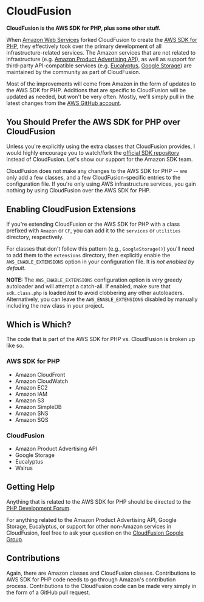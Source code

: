# CloudFusion

**CloudFusion is the AWS SDK for PHP, plus some other stuff.**

When [Amazon Web Services](http://aws,amazon.com) forked CloudFusion to create the [AWS SDK for PHP](http://aws,amazon.com/sdkforphp), they effectively took over the primary development of all infrastructure-related services. The Amazon services that are not related to infrastructure (e.g. [Amazon Product Advertising API](http://aws,amazon.com/associates)), as well as support for third-party API-compatible services (e.g. [Eucalyptus](http://open.eucalyptus.com), [Google Storage](https://code.google.com/apis/storage/)) are maintained by the community as part of CloudFusion.

Most of the improvements will come from Amazon in the form of updates to the AWS SDK for PHP. Additions that are specific to CloudFusion will be updated as needed, but won't be very often. Mostly, we'll simply pull in the latest changes from the [AWS GitHub account](http://github.com/amazonwebservices/aws-sdk-for-php).


## You Should Prefer the AWS SDK for PHP over CloudFusion

Unless you're explicitly using the extra classes that CloudFusion provides, I would highly encourage you to watch/fork the [official SDK repository](http://github.com/amazonwebservices/aws-sdk-for-php) instead of CloudFusion. Let's show our support for the Amazon SDK team.

CloudFusion does not make any changes to the AWS SDK for PHP -- we only add a few classes, and a few CloudFusion-specific entries to the configuration file. If you're only using AWS infrastructure services, you gain nothing by using CloudFusion over the AWS SDK for PHP.


## Enabling CloudFusion Extensions

If you're extending CloudFusion or the AWS SDK for PHP with a class prefixed with `Amazon` or `CF`, you can add it to the `services` or `utilities` directory, respectively.

For classes that don't follow this pattern (e.g., `GoogleStorage()`) you'll need to add them to the `extensions` directory, then explicitly enable the `AWS_ENABLE_EXTENSIONS` option in your configuration file. It is _not enabled by default_.

**NOTE:** The `AWS_ENABLE_EXTENSIONS` configuration option is _very_ greedy autoloader and will attempt a catch-all. If enabled, make sure that `sdk.class.php` is loaded _last_ to avoid clobbering any other autoloaders. Alternatively, you can leave the `AWS_ENABLE_EXTENSIONS` disabled by manually including the new class in your project.


## Which is Which?

The code that is part of the AWS SDK for PHP vs. CloudFusion is broken up like so.

### AWS SDK for PHP

* Amazon CloudFront
* Amazon CloudWatch
* Amazon EC2
* Amazon IAM
* Amazon S3
* Amazon SimpleDB
* Amazon SNS
* Amazon SQS

### CloudFusion

* Amazon Product Advertising API
* Google Storage
* Eucalyptus
* Walrus


## Getting Help

Anything that is related to the AWS SDK for PHP should be directed to the [PHP Development Forum](http://developer.amazonwebservices.com/connect/forum.jspa?forumID=80).

For anything related to the Amazon Product Advertising API, Google Storage, Eucalyptus, or support for other non-Amazon services in CloudFusion, feel free to ask your question on the [CloudFusion Google Group](http://groups.google.com/group/cloudfusion/).


## Contributions

Again, there are Amazon classes and CloudFusion classes. Contributions to AWS SDK for PHP code needs to go through Amazon's contribution process. Contributions to the CloudFusion code can be made very simply in the form of a GitHub pull request.
